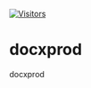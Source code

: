 [![Visitors](https://api.visitorbadge.io/api/visitors?path=https%3A%2F%2Fgithub.com%2FSayCV%2Fdocxprod&countColor=%23263759)](https://visitorbadge.io/status?path=https%3A%2F%2Fgithub.com%2FSayCV%2Fdocxprod)

# docxprod
docxprod

